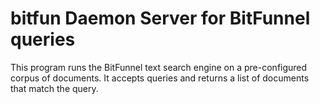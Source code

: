 # bitfun Daemon Server for BitFunnel queries
This program runs the BitFunnel text search engine on a pre-configured
corpus of documents. It accepts queries and returns a list of documents
that match the query.